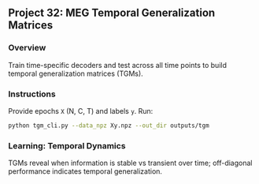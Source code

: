 ## Project 32: MEG Temporal Generalization Matrices

### Overview
Train time-specific decoders and test across all time points to build temporal generalization matrices (TGMs).

### Instructions
Provide epochs `X` (N, C, T) and labels `y`. Run:
```bash
python tgm_cli.py --data_npz Xy.npz --out_dir outputs/tgm
```

### Learning: Temporal Dynamics
TGMs reveal when information is stable vs transient over time; off-diagonal performance indicates temporal generalization.

